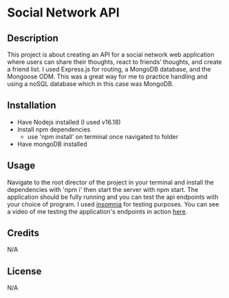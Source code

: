 # Social Network API

## Description

This project is about creating an API for a social network web application where users can share their thoughts, react to friends’ thoughts, and create a friend list. I used Express.js for routing, a MongoDB database, and the Mongoose ODM. This was a great way for me to practice handling and using a noSQL database which in this case was MongoDB.

## Installation

- Have Nodejs installed (I used v16.18)
- Install npm dependencies
  - use 'npm install' on terminal once navigated to folder
- Have mongoDB installed

## Usage

Navigate to the root director of the project in your terminal and install the dependencies with 'npm i' then start the server with npm start. The application should be fully running and you can test the api endpoints with your choice of program. I used [insomnia](https://insomnia.rest/) for testing purposes. You can see a video of me testing the application's endpoints in action [here](https://drive.google.com/file/d/1SEJDmH2qsKSAIuOvbPRNpz2as5N3p-vm/view).

## Credits

N/A

## License

N/A
